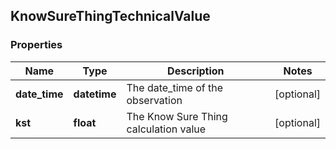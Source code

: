 ## KnowSureThingTechnicalValue

### Properties
Name | Type | Description | Notes
------------ | ------------- | ------------- | -------------
**date_time** | **datetime** | The date_time of the observation | [optional] 
**kst** | **float** | The Know Sure Thing calculation value | [optional] 



